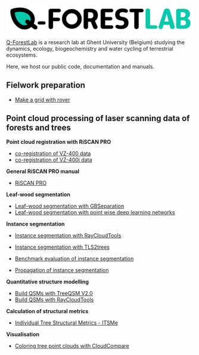![Q-ForestLab](https://github.com/qforestlab/qforestlab-general/blob/main/QForestLab_logo.png?raw=true) 

[Q-ForestLab](https://q-forestlab.ugent.be/) is a research lab at Ghent University (Belgium) studying the dynamics, ecology, biogeochemistry and water cycling of terrestrial ecosystems.

Here, we host our public code, documentation and manuals. 

## Fielwork preparation
- [Make a grid with rover](https://github.com/qforestlab/rover_grid)

## Point cloud processing of laser scanning data of forests and trees

**Point cloud registration with RiSCAN PRO**
- [co-registration of VZ-400 data](https://github.com/qforestlab/riscan_registration_VZ400)
- [co-registration of VZ-400i data](https://github.com/qforestlab/riscan_registration)

**General RiSCAN PRO manual**
- [RiSCAN PRO](https://github.com/qforestlab/riscan-general)

**Leaf-wood segmentation**
- [Leaf-wood segmentation with GBSeparation](https://github.com/qforestlab/leaf-wood-segmentation-with-GBSeparation)
- [Leaf-wood segmentation with point wise deep learning networks](https://github.com/qforestlab/leaf-wood-segmentation-with-deep-learning)

**Instance segmentation**
- [Instance segmentation with RayCloudTools](https://github.com/qforestlab/raycloudtools)
- [Instance segmentation with TLS2trees](https://github.com/qforestlab/TLSpipelineScripts)

- [Benchmark evaluation of instance segmentation](https://github.com/qforestlab/TreeInstSegEval)
- [Propagation of instance segmentation](https://github.com/qforestlab/treeseg_propagation)

**Quantitative structure modelling**
- [Build QSMs with TreeQSM V2.0](https://github.com/qforestlab/TreeQSM_v2.0)
- [Build QSMs with RayCloudTools](https://github.com/qforestlab/raycloudtools)

**Calculation of structural metrics**
- [Individual Tree Structural Metrics - ITSMe](https://github.com/lmterryn/ITSMe)

**Visualisation**
- [Coloring tree point clouds with CloudCompare](https://github.com/qforestlab/color-tree-point-cloud-with-CloudCompare)

